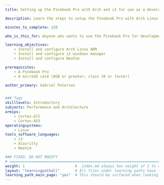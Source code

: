 ```yaml
---
title: Setting up the Pinebook Pro with Arch and i3 for use as a development machine

description: Learn the steps to setup the Pinebook Pro with Arch Linux ARM, i3 windows manager, and developer tools

minutes_to_complete: 120 

who_is_this_for: Anyone who wants to use the Pinebook Pro for development in a way that feels fast and snappy.

learning_objectives:
    - Install and configure Arch Linux ARM
    - Install and configure i3 windows manager
    - Install and configure NeoVim

prerequisites:
    - A Pinebook Pro
    - A microSD card (8GB or greater; class 10 or faster)

author_primary: Gabriel Peterson


### Tags
skilllevels: Introductory
subjects: Performance and Architecture
armips:
    - Cortex-A72
    - Cortex-A53
operatingsystems:
    - Linux
tools_software_languages:
    - i3
    - Alacritty
    - NeoVim

### FIXED, DO NOT MODIFY
# ================================================================================
weight: 1                       # _index.md always has weight of 1 to order correctly
layout: "learningpathall"       # All files under learning paths have this same wrapper
learning_path_main_page: "yes"  # This should be surfaced when looking for related content. Only set for _index.md of learning path content.
---
```

